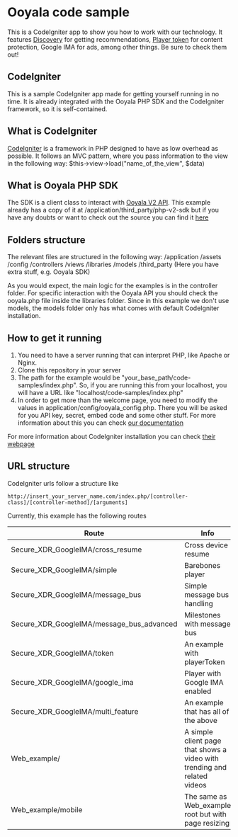 # Ooyala code sample
This is a CodeIgniter app to show you how to work with our technology. It features [Discovery](http://support.ooyala.com/developers/documentation/concepts/chapter_content_discovery.html) for getting recommendations, [Player token](http://support.ooyala.com/developers/documentation/concepts/player_v3dev_authoverview.html) for content protection, Google IMA for ads, among other things. Be sure to check them out!

## CodeIgniter

This is a sample CodeIgniter app made for getting yourself running in no time. It is already integrated with the Ooyala PHP SDK and the CodeIgniter framework, so it is self-contained.

## What is CodeIgniter
[CodeIgniter](http://ellislab.com/codeigniter) is a framework in PHP designed to have as low overhead as possible. It follows an MVC pattern, where you pass information to the view in the following way:
$this->view->load("name_of_the_view", $data)

## What is Ooyala PHP SDK
The SDK is a client class to interact with [Ooyala V2 API](http://support.ooyala.com/developers/documentation/concepts/book_api.html). This example already has a copy of it at /application/third_party/php-v2-sdk but if you have any doubts or want to check out the source you can find it [here]((/application/third_party/php-v2-sdk))


## Folders structure
The relevant files are structured in the following way:
/application
    /assets
    /config
    /controllers
    /views
    /libraries
    /models
    /third_party (Here you have extra stuff, e.g. Ooyala SDK)

As you would expect, the main logic for the examples is in the controller folder. For specific interaction with the Ooyala API you should check the ooyala.php file inside the libraries folder. Since in this example we don't use models, the models folder only has what comes with default CodeIgniter installation.

## How to get it running
1. You need to have a server running that can interpret PHP, like Apache or Nginx.
2. Clone this repository in your server
3. The path for the example would be "your_base_path/code-samples/index.php". So, if you are running this from your localhost, you will have a URL like "localhost/code-samples/index.php"
4. In order to get more than the welcome page, you need to modify the values in application/config/ooyala_config.php. There you will be asked for you API key, secret, embed code and some other stuff. For more information about this you can check [our documentation](http://support.ooyala.com/developers/documentation/concepts/api_keys.html)

For more information about CodeIgniter installation you can check [their webpage](http://ellislab.com/codeigniter/user-guide/installation/)

## URL structure
CodeIgniter urls follow a structure like
 ```
http://insert_your_server_name.com/index.php/[controller-class]/[controller-method]/[arguments]
 ```
 Currently, this example has the following routes

| Route                                     | Info                                                                     |
|-------------------------------------------|--------------------------------------------------------------------------|
| Secure_XDR_GoogleIMA/cross_resume         | Cross device resume                                                      |
| Secure_XDR_GoogleIMA/simple               | Barebones player                                                         |
| Secure_XDR_GoogleIMA/message_bus          | Simple message bus handling                                              |
| Secure_XDR_GoogleIMA/message_bus_advanced | Milestones with message bus                                              |
| Secure_XDR_GoogleIMA/token                | An example with playerToken                                              |
| Secure_XDR_GoogleIMA/google_ima           | Player with Google IMA enabled                                           |
| Secure_XDR_GoogleIMA/multi_feature        | An example that has all of the above                                     |
| Web_example/                              | A simple client page that shows a video with trending and related videos |
| Web_example/mobile                        | The same as Web_example root but with page resizing                      |